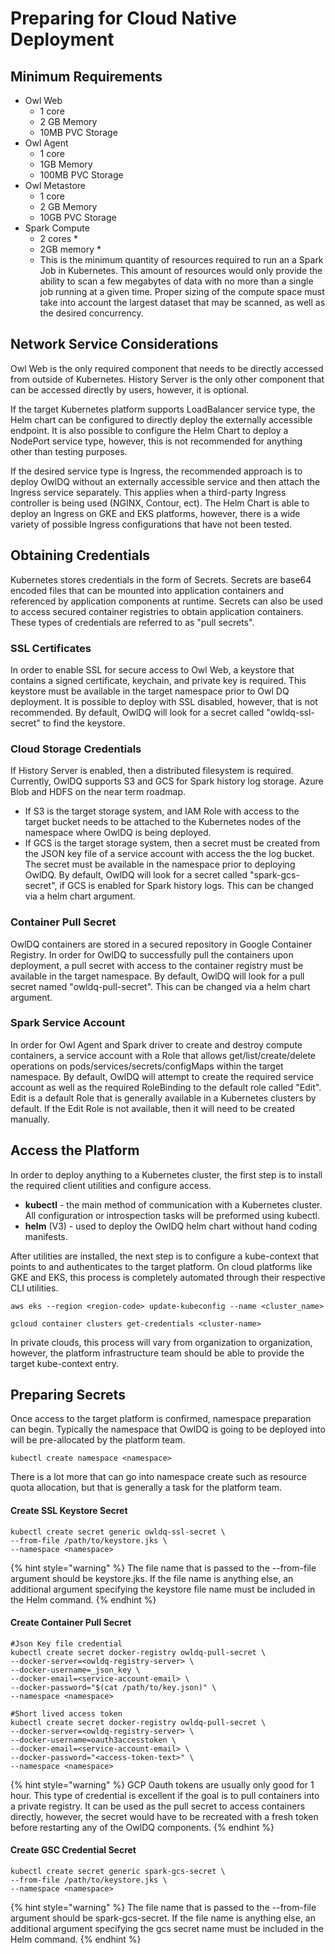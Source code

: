 # Preparing for Cloud Native Deployment

## Minimum Requirements

* Owl Web 
  * 1 core
  * 2 GB Memory
  * 10MB PVC Storage
* Owl Agent
  * 1 core
  * 1GB Memory
  * 100MB PVC Storage
* Owl Metastore
  * 1 core
  * 2 GB Memory
  * 10GB PVC Storage
* Spark Compute
  * 2 cores \*
  * 2GB memory \*
  * This is the minimum quantity of resources required to run an a Spark Job in Kubernetes. This amount of resources would only provide the ability to scan a few megabytes of data with no more than a single job running at a given time. Proper sizing of the compute space must take into account the largest dataset that may be scanned, as well as the desired concurrency.

## Network Service Considerations

Owl Web is the only required component that needs to be directly accessed from outside of Kubernetes. History Server is the only other component that can be accessed directly by users, however, it is optional. 

If the target Kubernetes platform supports LoadBalancer service type, the Helm chart can be configured to directly deploy the externally accessible endpoint. It is also possible to configure the Helm Chart to deploy a NodePort service type, however, this is not recommended for anything other than testing purposes. 

If the desired service type is Ingress, the recommended approach is to deploy OwlDQ without an externally accessible service and then attach the Ingress service separately. This applies when a third-party Ingress controller is being used \(NGINX, Contour, ect\). The Helm Chart is able to deploy an Ingress on GKE and EKS platforms, however, there is a wide variety of possible Ingress configurations that have not been tested.

## Obtaining Credentials

Kubernetes stores credentials in the form of Secrets. Secrets are base64 encoded files that can be mounted into application containers and referenced by application components at runtime. Secrets can also be used to access secured container registries to obtain application containers. These types of credentials are referred to as "pull secrets".

### SSL Certificates

In order to enable SSL for secure access to Owl Web, a keystore that contains a signed certificate, keychain, and private key is required. This keystore must be available in the target namespace prior to Owl DQ deployment. It is possible to deploy with SSL disabled, however, that is not recommended. By default, OwlDQ will look for a secret called "owldq-ssl-secret" to find the keystore.

### Cloud Storage Credentials

If History Server is enabled, then a distributed filesystem is required. Currently, OwlDQ supports S3 and GCS for Spark history log storage. Azure Blob and HDFS on the near term roadmap. 

* If S3 is the target storage system, and IAM Role with access to the target bucket needs to be attached to the Kubernetes nodes of the namespace where OwlDQ is being deployed. 
* If GCS is the target storage system, then a secret must be created from the JSON key file of a service account with access the the log bucket. The secret must be available in the namespace prior to deploying OwlDQ. By default, OwlDQ will look for a secret called "spark-gcs-secret", if GCS is enabled for Spark history logs. This can be changed via a helm chart argument.

### Container Pull Secret

OwlDQ containers are stored in a secured repository in Google Container Registry. In order for OwlDQ to successfully pull the containers upon deployment, a pull secret with access to the container registry must be available in the target namespace. By default, OwlDQ will look for a pull secret named "owldq-pull-secret". This can be changed via a helm chart argument.

### Spark Service Account

In order for Owl Agent and Spark driver to create and destroy compute containers, a service account with a Role that allows get/list/create/delete operations on pods/services/secrets/configMaps within the target namespace. By default, OwlDQ will attempt to create the required service account as well as the required RoleBinding to the default role called "Edit". Edit is a default Role that is generally available in a Kubernetes clusters by default. If the Edit Role is not available, then it will need to be created manually.

## Access the Platform

In order to deploy anything to a Kubernetes cluster, the first step is to install the required client utilities and configure access. 

* **kubectl** - the main method of communication with a Kubernetes cluster. All configuration or introspection tasks will be preformed using kubectl.
* **helm** \(V3\) - used to deploy the OwlDQ helm chart without hand coding manifests.

After utilities are installed, the next step is to configure a kube-context that points to and authenticates to the target platform. On cloud platforms like GKE and EKS, this process is completely automated through their respective CLI utilities.

```text
aws eks --region <region-code> update-kubeconfig --name <cluster_name>
```

```text
gcloud container clusters get-credentials <cluster-name>
```

In private clouds, this process will vary from organization to organization, however, the platform infrastructure team should be able to provide the target kube-context entry.

## Preparing Secrets

Once access to the target platform is confirmed, namespace preparation can begin. Typically the namespace that OwlDQ is going to be deployed into will be pre-allocated by the platform team. 

```text
kubectl create namespace <namespace>
```

There is a lot more that can go into namespace create such as resource quota allocation, but that is generally a task for the platform team.

#### Create SSL Keystore Secret

```text
kubectl create secret generic owldq-ssl-secret \
--from-file /path/to/keystore.jks \
--namespace <namespace>
```

{% hint style="warning" %}
The file name that is passed to the --from-file argument should be keystore.jks. If the file name is anything else, an additional argument specifying the keystore file name must be included in the Helm command.
{% endhint %}

#### Create Container Pull Secret

```text
#Json Key file credential
kubectl create secret docker-registry owldq-pull-secret \
--docker-server=<owldq-registry-server> \
--docker-username=_json_key \
--docker-email=<service-account-email> \
--docker-password="$(cat /path/to/key.json)" \
--namespace <namespace>
```

```text
#Short lived access token
kubectl create secret docker-registry owldq-pull-secret \
--docker-server=<owldq-registry-server> \
--docker-username=oauth3accesstoken \
--docker-email=<service-account-email> \
--docker-password="<access-token-text>" \
--namespace <namespace>
```

{% hint style="warning" %}
GCP Oauth tokens are usually only good for 1 hour. This type of credential is excellent if the goal is to pull containers into a private registry. It can be used as the pull secret to access containers directly, however, the secret would have to be recreated with a fresh token before restarting any of the OwlDQ components. 
{% endhint %}

#### Create GSC Credential Secret

```text
kubectl create secret generic spark-gcs-secret \
--from-file /path/to/keystore.jks \
--namespace <namespace>
```

{% hint style="warning" %}
The file name that is passed to the --from-file argument should be spark-gcs-secret. If the file name is anything else, an additional argument specifying the gcs secret name must be included in the Helm command.
{% endhint %}


